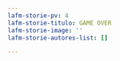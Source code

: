 ```yaml
---
lafm-storie-pv: 4
lafm-storie-titulo: GAME OVER
lafm-storie-image: ''
lafm-storie-autores-list: []

---
```

